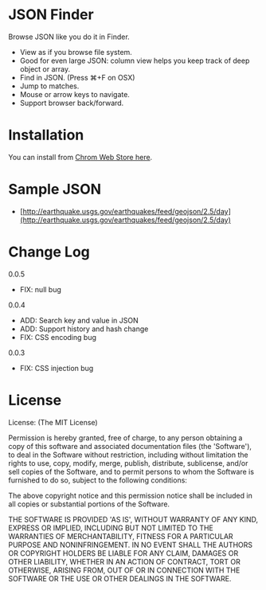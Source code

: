 # JSON Finder

Browse JSON like you do it in Finder.

* View as if you browse file system.
* Good for even large JSON: column view helps you keep track of deep object or array.
* Find in JSON. (Press ⌘+F on OSX)
* Jump to matches. 
* Mouse or arrow keys to navigate.
* Support browser back/forward.

# Installation

You can install from [Chrom Web Store here](https://www.google.co.jp/url?sa=t&rct=j&q=&esrc=s&source=web&cd=5&cad=rja&ved=0CE8QFjAE&url=https%3A%2F%2Fchrome.google.com%2Fwebstore%2Fdetail%2Fjson-finder%2Fflhdcaebggmmpnnaljiajhihdfconkbj%3Fhl%3Den&ei=_coZUfLNLoSEkgXHw4HQAQ&usg=AFQjCNG-zm83VZeuSmSP_4D2QuA-OYkPJg&sig2=LJBlfEycUhykYqTQ5vrSYw&bvm=bv.42261806,d.dGI).

# Sample JSON

* [http://earthquake.usgs.gov/earthquakes/feed/geojson/2.5/day](http://earthquake.usgs.gov/earthquakes/feed/geojson/2.5/day)

# Change Log

0.0.5

* FIX: null bug

0.0.4

* ADD: Search key and value in JSON
* ADD: Support history and hash change
* FIX: CSS encoding bug

0.0.3

* FIX: CSS injection bug

# License

License:
(The MIT License)

Permission is hereby granted, free of charge, to any person obtaining a copy of this software and associated documentation files (the 'Software'), to deal in the Software without restriction, including without limitation the rights to use, copy, modify, merge, publish, distribute, sublicense, and/or sell copies of the Software, and to permit persons to whom the Software is furnished to do so, subject to the following conditions:

The above copyright notice and this permission notice shall be included in all copies or substantial portions of the Software.

THE SOFTWARE IS PROVIDED 'AS IS', WITHOUT WARRANTY OF ANY KIND, EXPRESS OR IMPLIED, INCLUDING BUT NOT LIMITED TO THE WARRANTIES OF MERCHANTABILITY, FITNESS FOR A PARTICULAR PURPOSE AND NONINFRINGEMENT. IN NO EVENT SHALL THE AUTHORS OR COPYRIGHT HOLDERS BE LIABLE FOR ANY CLAIM, DAMAGES OR OTHER LIABILITY, WHETHER IN AN ACTION OF CONTRACT, TORT OR OTHERWISE, ARISING FROM, OUT OF OR IN CONNECTION WITH THE SOFTWARE OR THE USE OR OTHER DEALINGS IN THE SOFTWARE.
